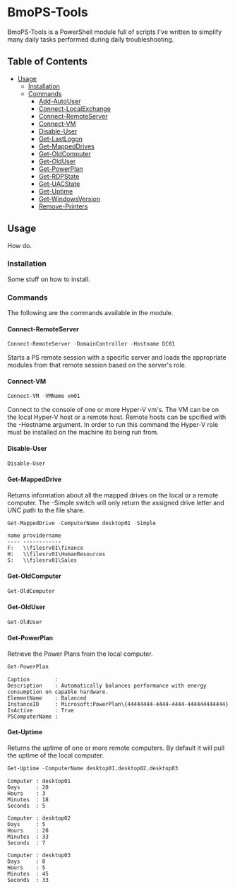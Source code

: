 # BmoPS-Tools

BmoPS-Tools is a PowerShell module full of scripts I've written to simplify many daily tasks performed during daily troubleshooting.

## Table of Contents
- [Usage](#usage)
  - [Installation](#installation)
  - [Commands](#commands)
    - [Add-AutoUser](#Add-AutoUser)
    - [Connect-LocalExchange](#Connect-LocalExchange)
    - [Connect-RemoteServer](#Connect-RemoteServer)
    - [Connect-VM](#Connect-VM)
    - [Disable-User](#Disable-User)
    - [Get-LastLogon](#Get-LastLogon)
    - [Get-MappedDrives](#Get-MappedDrives)
    - [Get-OldComputer](#Get-OldComputer)
    - [Get-OldUser](#Get-OldUser)
    - [Get-PowerPlan](#Get-PowerPlan)
    - [Get-RDPState](#Get-RDPState)
    - [Get-UACState](#Get-UACState)
    - [Get-Uptime](#Get-Uptime)
    - [Get-WindowsVersion](#Get-WindowsVersion)
    - [Remove-Printers](#Remove-Printers)

## Usage

How do.

### Installation

Some stuff on how to install.

### Commands

The following are the commands available in the module.

#### Connect-RemoteServer

```powershell
Connect-RemoteServer -DomainController -Hostname DC01
```
Starts a PS remote session with a specific server and loads the appropriate modules from that remote session based on the server's role.

#### Connect-VM

```powershell
Connect-VM -VMName vm01 
```
Connect to the console of one or more Hyper-V vm's.  The VM can be on the local Hyper-V host or a remote host. Remote hosts can be spcified with the -Hostname argument. In order to run this command the Hyper-V role must be installed on the machine its being run from.

#### Disable-User

```powershell
Disable-User
```
#### Get-MappedDrive

Returns information about all the mapped drives on the local or a remote computer. The -Simple switch will only return the assigned drive letter and UNC path to the file share.

```powershell
Get-MappedDrive -ComputerName desktop01 -Simple
```
```text
name providername
---- ------------
F:   \\filesrv01\finance
H:   \\filesrv01\HumanResources
S:   \\filesrv01\Sales
```

#### Get-OldComputer

```powershell
Get-OldComputer
```

#### Get-OldUser

```powershell
Get-OldUser
```

#### Get-PowerPlan

Retrieve the Power Plans from the local computer.

```powershell
Get-PowerPlan
```
```text
Caption        :
Description    : Automatically balances performance with energy consumption on capable hardware.
ElementName    : Balanced
InstanceID     : Microsoft:PowerPlan\{44444444-4444-4444-444444444444}
IsActive       : True
PSComputerName :
```

#### Get-Uptime

Returns the uptime of one or more remote computers. By default it will pull the uptime of the local computer.

```powershell
Get-Uptime -ComputerName desktop01,desktop02,desktop03
```
```text
Computer : desktop01
Days     : 20
Hours    : 3
Minutes  : 18
Seconds  : 5

Computer : desktop02
Days     : 5
Hours    : 20
Minutes  : 33
Seconds  : 7

Computer : desktop03
Days     : 0
Hours    : 5
Minutes  : 45
Seconds  : 33
```
